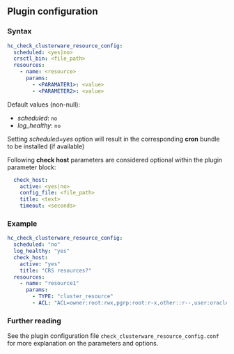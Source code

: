 ## Plugin configuration

### Syntax

```yaml
hc_check_clusterware_resource_config:
  scheduled: <yes|no>
  crsctl_bin: <file_path>
  resources:
    - name: <resource>
      params:
        - <PARAMATER1>: <value>
        - <PARAMETER2>: <value>
```

Default values (non-null):
* *scheduled*: `no`
* *log_healthy*: `no`

Setting *scheduled=yes* option will result in the corresponding **cron** bundle to be installed (if available)

Following **check host** parameters are considered optional within the plugin parameter block:

```yaml
  check_host:
    active: <yes|no>
    config_file: <file_path>
    title: <text>
    timeout: <seconds>
```

### Example

```yaml
hc_check_clusterware_resource_config:
  scheduled: "no"
  log_healthy: "yes"
  check_host:
    active: "yes"
    title: "CRS resources?"
  resources:
    - name: "resource1"
      params:
        - TYPE: "cluster_resource"
        - ACL: "ACL=owner:root:rwx,pgrp:root:r-x,other::r--,user:oracle:r-x"
```

### Further reading

See the plugin configuration file `check_clusterware_resource_config.conf` for more explanation on the parameters and options.
